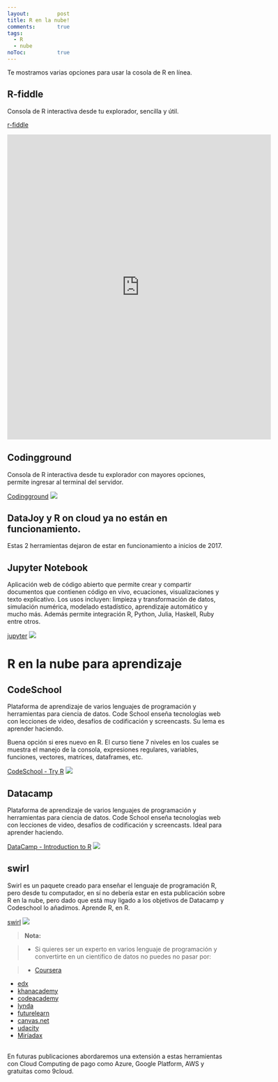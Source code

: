 ```yaml
---
layout: 		post
title: R en la nube!
comments:		true
tags: 
  - R
  - nube
noToc:			true
---
```

Te mostramos varias opciones para usar la cosola de R en línea.

R-fiddle
-------------
Consola de R interactiva desde tu explorador, sencilla y útil.

[r-fiddle](http://www.r-fiddle.org/)
<iframe width='120%' height='700' src='http://r-fiddle.org/#/embed/eYsWfghB/1' allowfullscreen='allowfullscreen' frameborder='0'></iframe>

Codingground
-------------
Consola de R interactiva desde tu explorador con mayores opciones, permite ingresar al terminal del servidor.

[Codingground](https://www.tutorialspoint.com//execute_r_online.php)
![](https://raw.githubusercontent.com/Rgrupoec/Rgrupoec.github.io/master/img/publicaciones/2017-07-15-codinggroup.gif)

DataJoy y R on cloud ya no están en funcionamiento.
-------------
Estas 2 herramientas dejaron de estar en funcionamiento a inicios de 2017.

Jupyter Notebook
-------------
Aplicación web de código abierto que permite crear y compartir documentos que contienen código en vivo, ecuaciones, visualizaciones y texto explicativo. Los usos incluyen: limpieza y transformación de datos, simulación numérica, modelado estadístico, aprendizaje automático y mucho más.
Además permite integración R, Python, Julia, Haskell, Ruby entre otros.

[jupyter](https://try.jupyter.org/)
![](https://raw.githubusercontent.com/Rgrupoec/Rgrupoec.github.io/master/img/publicaciones/2017-07-15-jupyter.gif)

R en la nube para aprendizaje
===================

CodeSchool
-------------
Plataforma de aprendizaje de varios lenguajes de programación y herramientas para ciencia de datos.
Code School enseña tecnologías web con lecciones de video, desafíos de codificación y screencasts. 
Su lema es aprender haciendo.

Buena opción si eres nuevo en R.
El curso tiene 7 niveles en los cuales se muestra el manejo de la consola, expresiones regulares, variables, funciones, vectores, matrices, dataframes, etc.

[CodeSchool - Try R](https://www.codeschool.com/courses/try-r)
![](https://raw.githubusercontent.com/Rgrupoec/Rgrupoec.github.io/master/img/publicaciones/2017-07-15-codeschool.gif)

Datacamp
-------------
Plataforma de aprendizaje de varios lenguajes de programación y herramientas para ciencia de datos.
Code School enseña tecnologías web con lecciones de video, desafíos de codificación y screencasts. 
Ideal para aprender haciendo.

[DataCamp - Introduction to R](https://campus.datacamp.com/courses/free-introduction-to-r/)
![](https://raw.githubusercontent.com/Rgrupoec/Rgrupoec.github.io/master/img/publicaciones/2017-07-15-datacamp.gif)

swirl
-------------
Swirl es un paquete creado para enseñar el lenguaje de programación R, pero desde tu computador, en sí no debería estar en esta publicación sobre R en la nube, pero dado que está muy ligado a los objetivos de Datacamp y Codeschool lo añadimos.
Aprende R, en R.

[swirl](http://swirlstats.com/)
![](https://raw.githubusercontent.com/Rgrupoec/Rgrupoec.github.io/master/img/publicaciones/2017-07-15-swirl.gif)

> **Nota:**

> - Si quieres ser un experto en varios lenguaje de programación y convertirte en un científico de datos no puedes no pasar por: 

>  - [Coursera](https://www.coursera.org/)
 - [edx](https://www.edx.org/)
 - [khanacademy](https://www.khanacademy.org/)
 - [codeacademy](https://www.codecademy.com)
 - [lynda](https://www.lynda.com)
 - [futurelearn](https://www.futurelearn.com)
 - [canvas.net](https://www.canvas.net)
 - [udacity](https://www.udacity.com/)
 - [Miríadax](https://miriadax.net)

<br>
En futuras publicaciones abordaremos una extensión a estas herramientas con Cloud Computing de pago como Azure, Google Platform, AWS y gratuitas como 9cloud.
